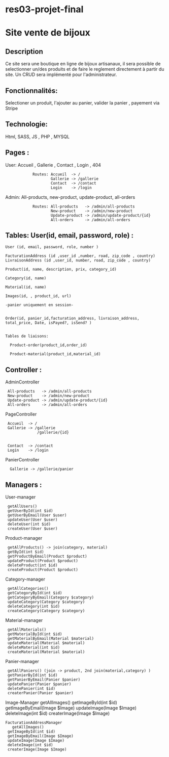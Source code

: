 # res03-projet-final


# Site vente de bijoux

## Description

Ce site sera une boutique en ligne de bijoux artisanaux, il sera possible de selectionner un/des produits et de faire le reglement directement à partir du site.
Un CRUD sera implémenté pour l'administrateur.

## Fonctionnalités:

 Selectioner un produit, l'ajouter au panier, valider la panier , payement via Stripe





## Technologie: 

 Html, SASS, JS , PHP , MYSQL

## Pages :
 User: Accueil , Gallerie , Contact , Login  , 404
          
                Routes: Accueil  -> /
                        Gallerie -> /gallerie
                        Contact  -> /contact
                        Login    -> /login
                
  Admin: All-products, new-product, update-product, all-orders
          
                Routes: All-products   -> /admin/all-products
                        New-product    -> /admin/new-product
                        Update-product -> /admin/update-product/{id}
                        All-orders     -> /admin/all-orders
          

## Tables: User(id, email, password, role) :

    User (id, email, password, role, number )
    
    FacturationAddress (id ,user_id ,number, road, zip_code , country)
    LivraisonAddress (id ,user_id, number, road, zip_code , country)
    
    Product(id, name, description, prix, category_id)
    
    Category(id, name)
    
    Material(id, name)
    
    Images(id, , product_id, url)
    
    -panier uniquement en session-
    
    
    Order(id, panier_id,facturation_address, livraison_address, total_price, Date, isPayed?, isSend? )
         
         
    Tables de liaisons: 
      
      Product-order(product_id,order_id)
      
      Product-material(product_id,material_id)
      
    
## Controller :
   
   AdminController
   
     All-products   -> /admin/all-products
     New-product    -> /admin/new-product
     Update-product -> /admin/update-product/{id}
     All-orders     -> /admin/all-orders
     
   PageController
   
     Accueil  -> /
     Gallerie -> /gallerie
                  /gallerie/{id}
      
      
     Contact  -> /contact
     Login    -> /login
                  
      
      
   PanierController
    
      Gallerie -> /gallerie/panier
 

## Managers :

   User-manager
   
     getAllUsers() 
     getUserById(int $id)
     getUserByEmail(User $user)
     updateUser(User $user)
     deleteUser(int $id)
     createUser(User $user)
     
   Product-manager
   
     getAllProducts() -> join(category, material)
     getById(int $id)
     getProductByEmail(Product $product)
     updateProduct(Product $product)
     deleteProduct(int $id)
     createProduct(Product $product)
     
   Category-manager
   
     getAllCategories()
     getCategoryById(int $id)
     getCategoryByEmail(Category $category)
     updateCategory(Category $category)
     deleteCategory(int $id)
     createCategory(Category $category)
     
   Material-manager
     
     getAllMaterials()
     getMaterialById(int $id)
     getMaterialByEmail(Material $material)
     updateMaterial(Material $material)
     deleteMaterial(int $id)
     createMaterial(Material $material)
     
   Panier-manager
   
     getAllPaniers() (join -> product, 2nd join(material,category) ) 
     getPanierById(int $id)
     getPanierByEmail(Panier $panier)
     updatePanier(Panier $panier)
     deletePanier(int $id)
     createrPanier(Panier $panier)
     
   Image-Manager
     getAllImages() 
     getImageById(int $id)
     getImageByEmail(Image $Image)
     updateImage(Image $Image)
     deleteImage(int $id)
     createrImage(Image $Image)
     
    FacturationAddressManager
       getAllImages() 
     getImageById(int $id)
     getImageByEmail(Image $Image)
     updateImage(Image $Image)
     deleteImage(int $id)
     createrImage(Image $Image)
     
     
                 
                      

